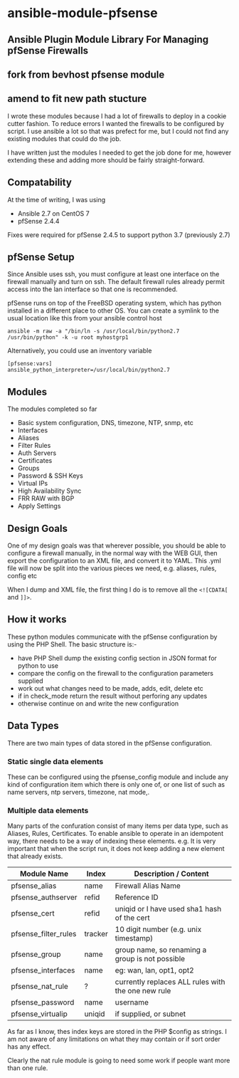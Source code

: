 # ansible-module-pfsense
## Ansible Plugin Module Library For Managing pfSense Firewalls
## fork from bevhost pfsense module
## amend to fit new path stucture

I wrote these modules because I had a lot of firewalls to deploy in a cookie cutter fashion.
To reduce errors I wanted the firewalls to be configured by script.
I use ansible a lot so that was prefect for me, but I could not find any existing modules that could do the job.

I have written just the modules I needed to get the job done for me, 
however extending these and adding more should be fairly straight-forward.

## Compatability

At the time of writing, I was using
 - Ansible 2.7 on CentOS 7
 - pfSense 2.4.4

Fixes were required for pfSense 2.4.5 to support python 3.7 (previously 2.7)

## pfSense Setup

Since Ansible uses ssh, you must configure at least one interface on the firewall manually and turn on ssh.
The default firewall rules already permit access into the lan interface so that one is recommended.

pfSense runs on top of the FreeBSD operating system, which has python installed in a different place to other OS.
You can create a symlink to the usual location like this from your ansible control host
```
ansible -m raw -a "/bin/ln -s /usr/local/bin/python2.7 /usr/bin/python" -k -u root myhostgrp1
```
Alternatively, you could use an inventory variable
```
[pfsense:vars]
ansible_python_interpreter=/usr/local/bin/python2.7
```

## Modules

The modules completed so far
 - Basic system configuration, DNS, timezone, NTP, snmp, etc
 - Interfaces
 - Aliases
 - Filter Rules
 - Auth Servers
 - Certificates
 - Groups
 - Password & SSH Keys
 - Virtual IPs
 - High Availability Sync
 - FRR RAW with BGP
 - Apply Settings

## Design Goals

One of my design goals was that wherever possible, you should be able to configure a firewall manually,
in the normal way with the WEB GUI, then export the configuration to an XML file, and convert it to YAML.
This .yml file will now be split into the various pieces we need, e.g. aliases, rules, config etc

When I dump and XML file, the first thing I do is to remove all the `<![CDATA[` and `]]>`.

## How it works

These python modules communicate with the pfSense configuration by using the PHP Shell.
The basic structure is:-
 - have PHP Shell dump the existing config section in JSON format for python to use
 - compare the config on the firewall to the configuration parameters supplied
 - work out what changes need to be made, adds, edit, delete etc
 - if in check_mode return the result without perforing any updates
 - otherwise continue on and write the new configuration

## Data Types

There are two main types of data stored in the pfSense configuration.

### Static single data elements

These can be configured using the pfsense_config module and include any kind of configuration item which there is only one of,
or one list of such as name servers, ntp servers, timezone, nat mode,.

### Multiple data elements

Many parts of the confuration consist of many items per data type, such as Aliases, Rules, Certificates.
To enable ansible to operate in an idempotent way, there needs to be a way of indexing these elements.
e.g. It is very important that when the script run, it does not keep adding a new element that already exists.

| Module Name          | Index   | Description / Content
| -------------------- | ------- | ------------------------------------- 
| pfsense_alias        | name    | Firewall Alias Name
| pfsense_authserver   | refid   | Reference ID
| pfsense_cert         | refid   | uniqid or I have used sha1 hash of the cert
| pfsense_filter_rules | tracker | 10 digit number (e.g. unix timestamp)
| pfsense_group        | name    | group name, so renaming a group is not possible
| pfsense_interfaces   | name    | eg: wan, lan, opt1, opt2
| pfsense_nat_rule     | ?       | currently replaces ALL rules with the one new rule
| pfsense_password     | name    | username
| pfsense_virtualip    | uniqid  | if supplied, or subnet

As far as I know, thes index keys are stored in the PHP $config as strings.
I am not aware of any limitations on what they may contain or if sort order has any effect.

Clearly the nat rule module is going to need some work if people want more than one rule.




